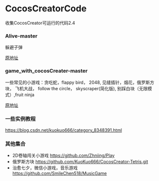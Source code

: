 # CocosCreatorCode
收集CocosCreator可运行的代码2.4

### Alive-master

躲避子弹

[原地址](https://blog.csdn.net/kuokuo666/category_9601466.html)

### game_with_cocosCreater-master

一些常见的小游戏：贪吃蛇，flappy bird， 2048, 见缝插针，烟花，俄罗斯方块， 飞机大战， follow the circle， skyscraper(简化版), 别踩白块（无限模式）,fruit ninja

[原地址](https://github.com/yl1033669613/game_with_cocosCreater)

### 一些实例教程

https://blog.csdn.net/kuokuo666/category_8348391.html

### 其他集合

- 2D卷轴闯关小游戏 https://github.com/Zhniing/Play
- 俄罗斯方块 https://github.com/KuoKuo666/CocosCreator-Tetris.git
- 治愈七夕，微信小游戏，音乐游戏 https://github.com/SmileChen518/MusicGame

